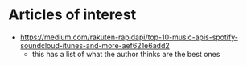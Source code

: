 # Articles of interest

- https://medium.com/rakuten-rapidapi/top-10-music-apis-spotify-soundcloud-itunes-and-more-aef621e6add2
    - this has a list of what the author thinks are the best ones